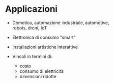 # Applicazioni

* Domotica, automazione industriale, automotive,  
robots, droni, IoT

* Elettronica di consumo "smart"

* Installazioni artistiche interattive

* Vincoli in termini di:
    - costo
    - consumo di elettricità
    - dimensioni ridotte


